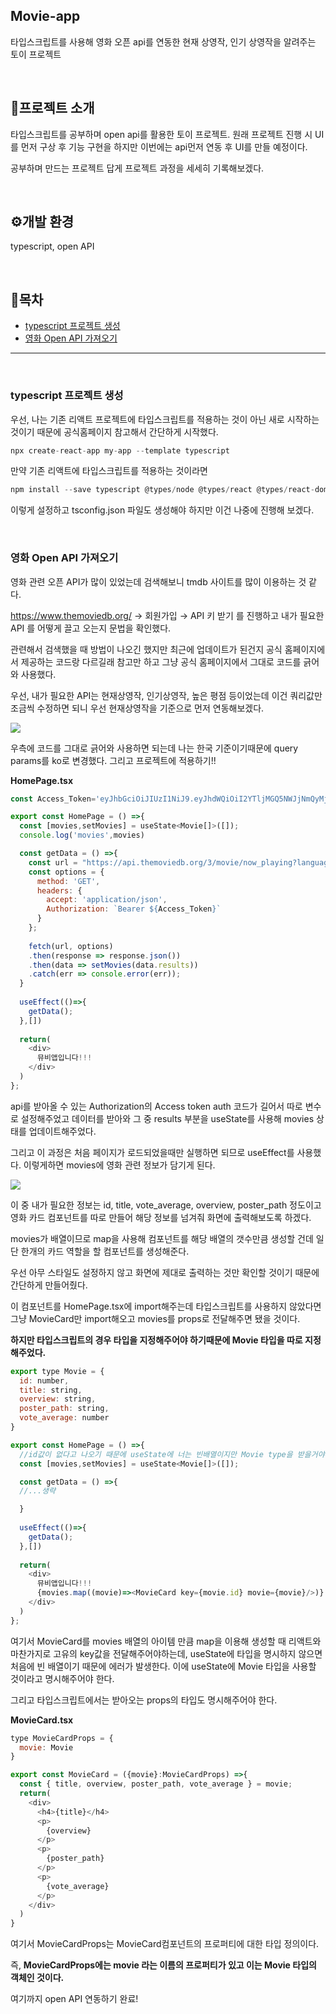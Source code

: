 ## Movie-app
타입스크립트를 사용해 영화 오픈 api를 연동한 현재 상영작, 인기 상영작을 알려주는 토이 프로젝트

<br>

## 🔎프로젝트 소개
타입스크립트를 공부하며 open api를 활용한 토이 프로젝트. 원래 프로젝트 진행 시 UI를 먼저 구상 후 기능 구현을 하지만 이번에는 api먼저 연동 후 UI를 만들 예정이다.

공부하며 만드는 프로젝트 답게 프로젝트 과정을 세세히 기록해보겠다.

<br>

## ⚙개발 환경
typescript, open API

<br>

## 🧾목차
- [typescript 프로젝트 생성](#typescript-프로젝트-생성)
- [영화 Open API 가져오기](#영화-Open-API-가져오기)
---
<br>

### typescript 프로젝트 생성
우선, 나는 기존 리액트 프로젝트에 타입스크립트를 적용하는 것이 아닌 새로 시작하는 것이기 때문에 공식홈페이지 참고해서 간단하게 시작했다.
```javascript
npx create-react-app my-app --template typescript
```
만약 기존 리액트에 타입스크립트를 적용하는 것이라면
```javascript
npm install --save typescript @types/node @types/react @types/react-dom @types/jest
```
이렇게 설정하고 tsconfig.json 파일도 생성해야 하지만 이건 나중에 진행해 보겠다.

<br>

### 영화 Open API 가져오기
영화 관련 오픈 API가 많이 있었는데 검색해보니 tmdb 사이트를 많이 이용하는 것 같다. 

https://www.themoviedb.org/ → 회원가입 → API 키 받기 를 진행하고 내가 필요한 API 를 어떻게 끌고 오는지 문법을 확인했다.

관련해서 검색했을 때 방법이 나오긴 했지만 최근에 업데이트가 된건지 공식 홈페이지에서 제공하는 코드랑 다르길래 참고만 하고 그냥 공식 홈페이지에서 그대로 코드를 긁어와 사용했다.

우선, 내가 필요한 API는 현재상영작, 인기상영작, 높은 평점 등이었는데 이건 쿼리값만 조금씩 수정하면 되니 우선 현재상영작을 기준으로 먼저 연동해보겠다.

<img src="https://github.com/Hyemin0102/movie-typescript/assets/128768462/0618e5f3-91d1-4d2e-80f7-65ba1d716537">

우측에 코드를 그대로 긁어와 사용하면 되는데 나는 한국 기준이기때문에 query params를 ko로 변경했다. 그리고 프로젝트에 적용하기!!

**HomePage.tsx**
```javascript
const Access_Token='eyJhbGciOiJIUzI1NiJ9.eyJhdWQiOiI2YTljMGQ5NWJjNmQyMjZhNzg4ODE2MzY1NGQ2NTE3MyIsInN1YiI6IjY0ZTg0ZjkyMWZlYWMxMDBmZTVjNzljOCIsInNjb3BlcyI6WyJhcGlfcmVhZCJdLCJ2ZXJzaW9uIjoxfQ.WQPQd46Ef262NSd2ekBm4Mhca5KxlwKtMhzfPfGsrZE';

export const HomePage = () =>{
  const [movies,setMovies] = useState<Movie[]>([]);
  console.log('movies',movies)

  const getData = () =>{
    const url = "https://api.themoviedb.org/3/movie/now_playing?language=ko-KR&page=1"
    const options = {
      method: 'GET',
      headers: {
        accept: 'application/json',
        Authorization: `Bearer ${Access_Token}`
      }
    };
  
    fetch(url, options)
    .then(response => response.json())
    .then(data => setMovies(data.results))
    .catch(err => console.error(err));
  }
  
  useEffect(()=>{
    getData();
  },[])
  
  return(
    <div>
      뮤비앱입니다!!!
    </div>
  )
};
```
api를 받아올 수 있는 Authorization의 Access token auth 코드가 길어서 따로 변수로 설정해주었고 데이터를 받아와 그 중 results 부분을 useState를 사용해 movies 상태를 업데이트해주었다.

그리고 이 과정은 처음 페이지가 로드되었을때만 실행하면 되므로 useEffect를 사용했다. 이렇게하면 movies에 영화 관련 정보가 담기게 된다.

<img src="https://github.com/Hyemin0102/movie-typescript/assets/128768462/503df223-5c10-49dc-9e7c-19c824ecf24c">

이 중 내가 필요한 정보는 id, title, vote_average, overview, poster_path 정도이고 영화 카드 컴포넌트를 따로 만들어 해당 정보를 넘겨줘 화면에 출력해보도록 하겠다.

movies가 배열이므로 map을 사용해 컴포넌트를 해당 배열의 갯수만큼 생성할 건데 일단 한개의 카드 역할을 할 컴포넌트를 생성해준다.

우선 아무 스타일도 설정하지 않고 화면에 제대로 출력하는 것만 확인할 것이기 때문에 간단하게 만들어줬다.

이 컴포넌트를 HomePage.tsx에 import해주는데 타입스크립트를 사용하지 않았다면 그냥 MovieCard만 import해오고 movies를 props로 전달해주면 됐을 것이다. 

**하지만 타입스크립트의 경우 타입을 지정해주어야 하기때문에 Movie 타입을 따로 지정해주었다.**
```javascript
export type Movie = {
  id: number,
  title: string,
  overview: string,
  poster_path: string,
  vote_average: number
}

export const HomePage = () =>{
  //id값이 없다고 나오기 때문에 useState에 너는 빈배열이지만 Movie type을 받을거야 라고 명시해줘야함
  const [movies,setMovies] = useState<Movie[]>([]);

  const getData = () =>{
  //...생략

  }
  
  useEffect(()=>{
    getData();
  },[])
  
  return(
    <div>
      뮤비앱입니다!!!
      {movies.map((movie)=><MovieCard key={movie.id} movie={movie}/>)}
    </div>
  )
};
```
여기서 MovieCard를 movies 배열의 아이템 만큼 map을 이용해 생성할 때 리액트와 마찬가지로 고유의 key값을 전달해주어야하는데, useState에 타입을 명시하지 않으면 처음에 빈 배열이기 때문에 에러가 발생한다. 이에 useState에 Movie 타입을 사용할 것이라고 명시해주어야 한다. 

그리고 타입스크립트에서는 받아오는 props의 타입도 명시해주어야 한다.

**MovieCard.tsx**
```javascript
type MovieCardProps = {
  movie: Movie
}

export const MovieCard = ({movie}:MovieCardProps) =>{
  const { title, overview, poster_path, vote_average } = movie;
  return(
    <div>
      <h4>{title}</h4>
      <p>
        {overview}
      </p>
      <p>
        {poster_path}
      </p>
      <p>
        {vote_average}
      </p>
    </div>
  )
}
```
여기서 MovieCardProps는 MovieCard컴포넌트의 프로퍼티에 대한 타입 정의이다. 

즉, **MovieCardProps에는 movie 라는 이름의 프로퍼티가 있고 이는 Movie 타입의 객체인 것이다.**

여기까지 open API 연동하기 완료!
